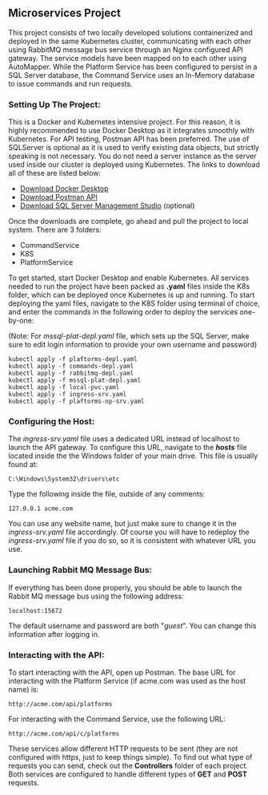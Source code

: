 ## Microservices Project
This project consists of two locally developed solutions containerized and deployed in the same Kubernetes cluster, communicating with each other using RabbitMQ message bus service through an Nginx configured API gateway. The service models have been mapped on to each other using AutoMapper. While the Platform Service has been configured to persist in a SQL Server database, the Command Service uses an In-Memory database to issue commands and run requests.

### Setting Up The Project:
This is a Docker and Kubernetes intensive project. For this reason, it is highly recommended to use Docker Desktop as it integrates smoothly with Kubernetes. For API testing, Postman API has been preferred. The use of SQLServer is optional as it is used to verify existing data objects, but strictly speaking is not necessary. You do not need a server instance as the server used inside our cluster is deployed using Kubernetes. The links to download all of these are listed below:
- [Download Docker Desktop](https://www.docker.com/products/docker-desktop/)
- [Download Postman API](https://www.postman.com/downloads/)
- [Download SQL Server Management Studio](https://learn.microsoft.com/en-us/sql/ssms/download-sql-server-management-studio-ssms?view=sql-server-ver16) (optional)

Once the downloads are complete, go ahead and pull the project to local system. There are 3 folders:
- CommandService
- K8S
- PlatformService

To get started, start Docker Desktop and enable Kubernetes. All services needed to run the project have been packed as **.yaml** files inside the K8s folder, which can be deployed once Kubernetes is up and running. To start deploying the yaml files, navigate to the K8S folder using terminal of choice, and enter the commands in the following order to deploy the services one-by-one:

(Note: For _mssql-plat-depl.yaml_ file, which sets up the SQL Server, make sure to edit login information to provide your own username and password)
```
kubectl apply -f plaftorms-depl.yaml
kubectl apply -f commands-depl.yaml
kubectl apply -f rabbitmq-depl.yaml
kubectl apply -f mssql-plat-depl.yaml
kubectl apply -f local-pvc.yaml
kubectl apply -f ingress-srv.yaml
kubectl apply -f plaftorms-np-srv.yaml
```


### Configuring the Host:
The _ingress-srv.yaml_ file uses a dedicated URL instead of localhost to launch the API gateway. To configure this URL, navigate to the **_hosts_** file located inside the the Windows folder of your main drive. This file is usually found at:
```
C:\Windows\System32\drivers\etc
```
Type the following inside the file, outside of any comments:
```
127.0.0.1 acme.com
```
You can use any website name, but just make sure to change it in the _ingress-srv.yaml_ file accordingly. Of course you will have to redeploy the _ingress-srv.yaml_ file if you do so, so it is consistent with whatever URL you use.

### Launching Rabbit MQ Message Bus:
If everything has been done properly, you should be able to launch the Rabbit MQ message bus using the following address:
```
localhost:15672
```
The default username and password are both "_guest_". You can change this information after logging in.

### Interacting with the API:
To start interacting with the API, open up Postman. The base URL for interacting with the Platform Service (if acme.com was used as the host name) is:
```
http://acme.com/api/platforms
```
For interacting with the Command Service, use the following URL:
```
http://acme.com/api/c/platforms
```
These services allow different HTTP requests to be sent (they are not configured with https, just to keep things simple). To find out what type of requests you can send, check out the **Controllers** folder of each project. Both services are configured to handle different types of **GET** and **POST** requests.
